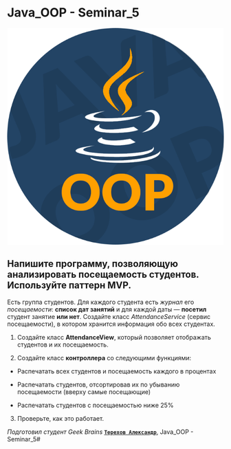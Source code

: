 # Java_OOP - Seminar_5

![pictures java for oop](https://raw.githubusercontent.com/Terekhov-A-S/Java_OOP_Seminar_2/main/Icon_Java_OOP_Advanced.png)

## Напишите программу, позволяющую анализировать посещаемость студентов. Используйте паттерн MVP.

Есть группа студентов. Для каждого студента есть *журнал* его *посещаемости*: **список дат занятий** и для каждой даты — **посетил** студент занятие **или нет**. Создайте класс *AttendanceService* (сервис посещаемости), в котором хранится информация обо всех студентах.

1. Создайте класс **AttendanceView**, который позволяет отображать студентов и их посещаемость.

2. Создайте класс **контроллера** со следующими функциями:

- Распечатать всех студентов и посещаемость каждого в процентах

- Распечатать студентов, отсортировав их по убыванию посещаемости (вверху самые посещающие)

- Распечатать студентов с посещаемостью ниже 25%

3. Проверьте, как это работает.



*Подготовил студент Geek Brains* [**`Терехов Александр`**](https://gb.ru/users/7696463), Java_OOP - Seminar_5#

